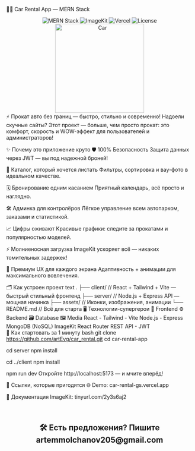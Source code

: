🚗💨 Car Rental App — MERN Stack
<div align="center"> <img src="https://img.shields.io/badge/Full%20Stack-MERN-success?style=for-the-badge&logo=react" alt="MERN Stack"/> <img src="https://img.shields.io/badge/ImageKit-Accelerated%20Media-blue?style=for-the-badge&logo=imagekit" alt="ImageKit"/> <img src="https://img.shields.io/badge/Deployed%20on-Vercel-black?style=for-the-badge&logo=vercel" alt="Vercel"/> <img src="https://img.shields.io/github/license/artEvg/car_rental?style=for-the-badge" alt="License"/>



<img src="https://media.giphy.com/media/3o7bu3XilJ5BOiSGic/giphy.gif" alt="Car" width="240"/>

</div>
⚡ Прокат авто без границ — быстро, стильно и современно!
Надоели скучные сайты?
Этот проект — больше, чем просто прокат: это комфорт, скорость и WOW-эффект для пользователей и администраторов!

✨ Почему это приложение круто
🛡️ 100% Безопасность
Защита данных через JWT — вы под надежной броней!

🚗 Каталог, который хочется листать
Фильтры, сортировка и вау-фото в идеальном качестве.

🗓️ Бронирование одним касанием
Приятный календарь, всё просто и наглядно.

🛠️ Админка для контролёров
Лёгкое управление всем автопарком, заказами и статистикой.

📈 Цифры оживают
Красивые графики: следите за прокатами и популярностью моделей.

⚡ Молниеносная загрузка
ImageKit ускоряет всё — никаких томительных задержек!

📱 Премиум UX для каждого экрана
Адаптивность + анимации для максимального вовлечения.

🗂️ Как устроен проект
text
.
├── client/      // React + Tailwind + Vite — быстрый стильный фронтенд
├── server/      // Node.js + Express API — мощная начинка
├── assets/      // Иконки, изображения, анимации
└── README.md    // Всё для старта
🖥️ Технологии-супергерои
🚀 Frontend	⚙️ Backend	🗃️ Database	🖼️ Media
React - Tailwind - Vite	Node.js - Express	MongoDB (NoSQL)	ImageKit
React Router	REST API - JWT		
🚦 Как стартовать за 1 минуту
bash
git clone https://github.com/artEvg/car_rental.git
cd car-rental-app

cd server
npm install

cd ../client
npm install

npm run dev
Откройте http://localhost:5173 — и мчите вперёд!

📌 Ссылки, которые пригодятся
🌐 Demo: car-rental-gs.vercel.app


📘 Документация ImageKit: tinyurl.com/2y3s6aj2

<div align="center"> <br> <h2>🛠️ Есть предложения? Пишите <a target="_blank">artemmolchanov205@gmail.com</a></h2> </div>
